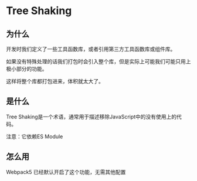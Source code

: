 # Tree Shaking

## 为什么

开发时我们定义了一些工具函数库，或者引用第三方工具函数库或组件库。

如果没有特殊处理的话我们打包时会引入整个库，但是实际上可能我们可能只用上极小部分的功能。

这样将整个库都打包进来，体积就太大了。

## 是什么

Tree Shaking是一个术语，通常用于描述移除JavaScript中的没有使用上的代码。

注意：它依赖ES Module

## 怎么用

Webpack5 已经默认开启了这个功能，无需其他配置

